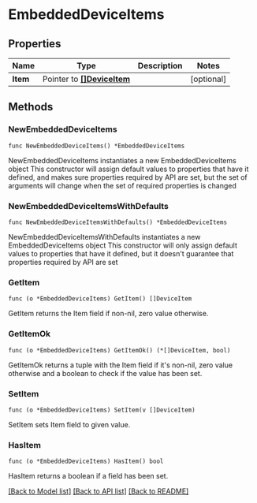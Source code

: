 <!--
Copyright (C) 2020-2023 Arm Limited or its affiliates and Contributors. All rights reserved.
SPDX-License-Identifier: Apache-2.0
-->
# EmbeddedDeviceItems

## Properties

Name | Type | Description | Notes
------------ | ------------- | ------------- | -------------
**Item** | Pointer to [**[]DeviceItem**](DeviceItem.md) |  | [optional] 

## Methods

### NewEmbeddedDeviceItems

`func NewEmbeddedDeviceItems() *EmbeddedDeviceItems`

NewEmbeddedDeviceItems instantiates a new EmbeddedDeviceItems object
This constructor will assign default values to properties that have it defined,
and makes sure properties required by API are set, but the set of arguments
will change when the set of required properties is changed

### NewEmbeddedDeviceItemsWithDefaults

`func NewEmbeddedDeviceItemsWithDefaults() *EmbeddedDeviceItems`

NewEmbeddedDeviceItemsWithDefaults instantiates a new EmbeddedDeviceItems object
This constructor will only assign default values to properties that have it defined,
but it doesn't guarantee that properties required by API are set

### GetItem

`func (o *EmbeddedDeviceItems) GetItem() []DeviceItem`

GetItem returns the Item field if non-nil, zero value otherwise.

### GetItemOk

`func (o *EmbeddedDeviceItems) GetItemOk() (*[]DeviceItem, bool)`

GetItemOk returns a tuple with the Item field if it's non-nil, zero value otherwise
and a boolean to check if the value has been set.

### SetItem

`func (o *EmbeddedDeviceItems) SetItem(v []DeviceItem)`

SetItem sets Item field to given value.

### HasItem

`func (o *EmbeddedDeviceItems) HasItem() bool`

HasItem returns a boolean if a field has been set.


[[Back to Model list]](../README.md#documentation-for-models) [[Back to API list]](../README.md#documentation-for-api-endpoints) [[Back to README]](../README.md)


